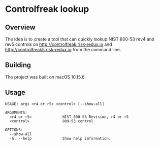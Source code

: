 # Controlfreak lookup

## Overview

The idea is to create a tool that can quickly lookup NIST 800-53 rev4 and rev5 controls on http://controlfreak.risk-redux.io and http://controlfreak5.risk-redux.io from the command line.

## Building

The project was built on macOS 10.15.6.

## Usage

```
USAGE: args <r4 or r5> <control> [--show-all]

ARGUMENTS:
  <r4 or r5>              NIST 800-53 Revision, r4 or r5 
  <control>               800-53 control 

OPTIONS:
  --show-all
  -h, --help              Show help information.
```
